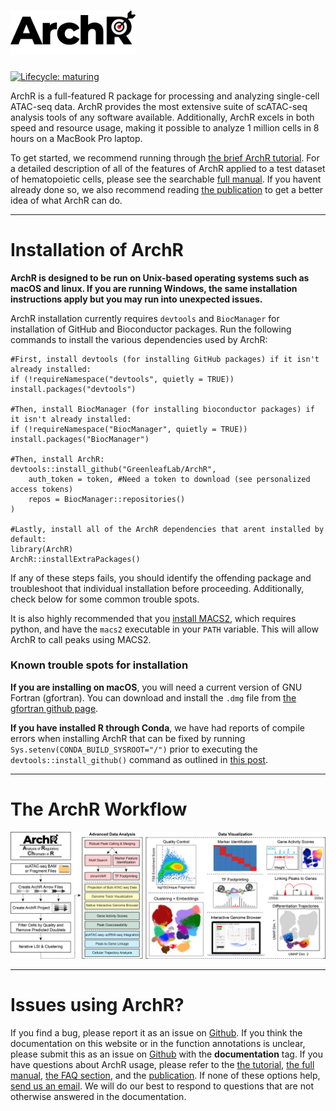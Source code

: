 # <img src="man/figures/ArchR_Logo_Integrated.png" alt="" width="200" >

[![Lifecycle: maturing](https://img.shields.io/badge/lifecycle-maturing-blue.svg)](https://www.tidyverse.org/lifecycle/#maturing)

ArchR is a full-featured R package for processing and analyzing single-cell ATAC-seq data. ArchR provides the most extensive suite of scATAC-seq analysis tools of any software available. Additionally, ArchR excels in both speed and resource usage, making it possible to analyze 1 million cells in 8 hours on a MacBook Pro laptop.

To get started, we recommend running through [the brief ArchR tutorial](articles/Articles/tutorial.html). For a detailed description of all of the features of ArchR applied to a test dataset of hematopoietic cells, please see the searchable [full manual](bookdown/index.html). If you havent already done so, we also recommend reading [the publication]() to get a better idea of what ArchR can do.

<hr>

# Installation of ArchR

__ArchR is designed to be run on Unix-based operating systems such as macOS and linux. If you are running Windows, the same installation instructions apply but you may run into unexpected issues.__

ArchR installation currently requires `devtools` and `BiocManager` for installation of GitHub and Bioconductor packages. Run the following commands to install the various dependencies used by ArchR:

```{r}
#First, install devtools (for installing GitHub packages) if it isn't already installed:
if (!requireNamespace("devtools", quietly = TRUE)) install.packages("devtools")

#Then, install BiocManager (for installing bioconductor packages) if it isn't already installed:
if (!requireNamespace("BiocManager", quietly = TRUE)) install.packages("BiocManager")

#Then, install ArchR:
devtools::install_github("GreenleafLab/ArchR",
	auth_token = token, #Need a token to download (see personalized access tokens)
	repos = BiocManager::repositories()
)

#Lastly, install all of the ArchR dependencies that arent installed by default:
library(ArchR)
ArchR::installExtraPackages()
```
If any of these steps fails, you should identify the offending package and troubleshoot that individual installation before proceeding. Additionally, check below for some common trouble spots.

It is also highly recommended that you [install MACS2](https://github.com/taoliu/MACS/blob/master/INSTALL.md), which requires python, and have the `macs2` executable in your `PATH` variable. This will allow ArchR to call peaks using MACS2.

### Known trouble spots for installation
__If you are installing on macOS__, you will need a current version of GNU Fortran (gfortran). You can download and install the `.dmg` file from [the gfortran github page](https://github.com/fxcoudert/gfortran-for-macOS/releases).

__If you have installed R through Conda__, we have had reports of compile errors when installing ArchR that can be fixed by running `Sys.setenv(CONDA_BUILD_SYSROOT="/")` prior to executing the `devtools::install_github()` command as outlined in [this post](https://stackoverflow.com/questions/53637414/conda-build-r-package-fails-at-c-compiler-issue-on-macos-mojave).

<hr>

# The ArchR Workflow

<img src="man/figures/ArchR_Workflow_Horizontal.png" alt="">

<hr>

# Issues using ArchR?
If you find a bug, please report it as an issue on [Github](https://github.com/GreenleafLab/ArchR/issues). If you think the documentation on this website or in the function annotations is unclear, please submit this as an issue on [Github](https://github.com/GreenleafLab/ArchR/issues) with the __documentation__ tag. If you have questions about ArchR usage, please refer to the [the tutorial](articles/Articles/tutorial.html), [the full manual](bookdown/index.html), [the FAQ section](articles/faq.html), and the [publication](https://greenleaf.stanford.edu/assets/pdf/). If none of these options help, [send us an email](mailto:archr.devs@gmail.com). We will do our best to respond to questions that are not otherwise answered in the documentation.


